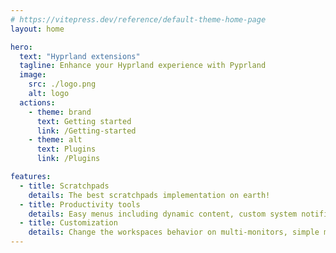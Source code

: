```yaml
---
# https://vitepress.dev/reference/default-theme-home-page
layout: home

hero:
  text: "Hyprland extensions"
  tagline: Enhance your Hyprland experience with Pyprland
  image:
    src: ./logo.png
    alt: logo
  actions:
    - theme: brand
      text: Getting started
      link: /Getting-started
    - theme: alt
      text: Plugins
      link: /Plugins

features:
  - title: Scratchpads
    details: The best scratchpads implementation on earth!
  - title: Productivity tools
    details: Easy menus including dynamic content, custom system notifications and other handy tool
  - title: Customization
    details: Change the workspaces behavior on multi-monitors, simple monitor layout and settings
---
```


